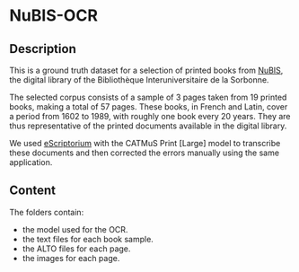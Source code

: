 # NuBIS-OCR

## Description
This is a ground truth dataset for a selection of printed books from [NuBIS](https://nubis.bis-sorbonne.fr/), the digital library of the Bibliothèque Interuniversitaire de la Sorbonne.

The selected corpus consists of a sample of 3 pages taken from 19 printed books, making a total of 57 pages.
These books, in French and Latin, cover a period from 1602 to 1989, with roughly one book every 20 years.
They are thus representative of the printed documents available in the digital library.

We used [eScriptorium](https://escriptorium.inria.fr/) with the CATMuS Print \[Large] model to transcribe these documents and then corrected the errors manually using the same application.

## Content
The folders contain:
- the model used for the OCR.
- the text files for each book sample.
- the ALTO files for each page.
- the images for each page.
